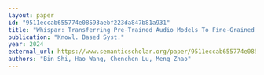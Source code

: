 ```yaml
---
layout: paper
id: "9511eccab655774e08593aebf223da847b81a931"
title: "Whispar: Transferring Pre-Trained Audio Models To Fine-Grained Classification Via Prompt And Adapter"
publication: "Knowl. Based Syst."
year: 2024
external_url: https://www.semanticscholar.org/paper/9511eccab655774e08593aebf223da847b81a931
authors: "Bin Shi, Hao Wang, Chenchen Lu, Meng Zhao"
---
```

